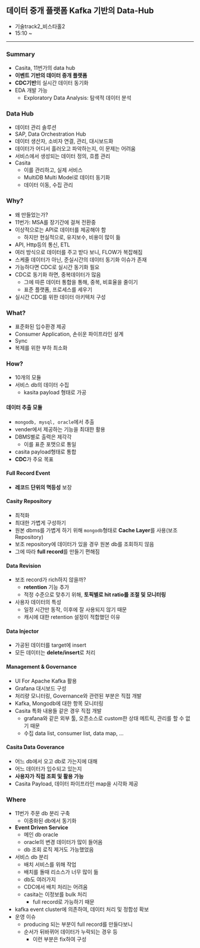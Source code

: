 ## 데이터 중개 플랫폼 Kafka 기반의 Data-Hub
- 기술track2_비스타홀2
- 15:10 ~

---

### Summary
- Casita, 11번가의 data hub
- **이벤트 기반의 데이터 중개 플랫폼**
- **CDC기반**의 실시간 데이터 동기화
- EDA 개발 가능
  - Exploratory Data Analysis: 탐색적 데이터 분석

### Data Hub
- 데이터 관리 솔루션
- SAP, Data Orchestration Hub
- 데이터 생산자, 소비자 연결, 관리, 대시보드화
- 데이터가 어디서 흘러오고 파악하는지, 이 문제는 어려움
- 서비스에서 생성되는 데이터 정의, 흐름 관리
- Casita
  - 이를 관리하고, 실제 서비스
  - MultiDB Multi Model로 데이터 동기화
  - 데이터 이동, 수집 관리

### Why?
- 왜 만들었는가?
- 11번가: MSA를 장기간에 걸쳐 전환중
- 이상적으로는 API로 데이터를 제공해야 함
  - 하지만 현실적으로, 유지보수, 비용이 많이 듦
- API, Http등의 통신, ETL
- 여러 방식으로 데이터를 주고 받다 보니, FLOW가 복잡해짐
- 스케줄 데이터가 아닌, 준실시간의 데이터 동기화 이슈가 존재
- 가능하다면 CDC로 실시간 동기화 필요
- CDC로 동기화 하면, 중복데이터가 많음
  - 그에 따른 데이터 통합을 통해, 중복, 비효율을 줄이기
  - 표준 플랫폼, 프로세스를 세우기
- 실시간 CDC를 위한 데이터 아키텍처 구성

### What?
- 표준화된 입수환경 제공
- Consumer Application, 손쉬운 파이프라인 설계
- Sync
- 복제를 위한 부하 최소화

### How?
- 10개의 모듈
- 서비스 db의 데이터 수집
  - kasita payload 형태로 가공

#### 데이터 추출 모듈
- `mongodb, mysql, oracle`에서 추출
- vender에서 제공하는 기능을 최대한 활용
- DBMS별로 출력은 제각각
  - 이를 표준 포맷으로 통일
- casita payload형태로 통합
- **CDC**가 주요 목표

#### Full Record Event
- **레코드 단위의 멱등성** 보장
#### Casity Repository
- 최적화
- 최대한 가볍게 구성하기
- 원본 dbms를 가볍게 하기 위해 `mongodb`형태로 **Cache Layer**를 사용(보조 Repository)
- 보조 repository에 데이터가 있을 경우 원본 db를 조회하지 않음
- 그에 따라 **full record**를 만들기 편해짐

#### Data Revision
- 보조 record가 rich하지 않을까?
  - **retention** 기능 추가
  - 적정 수준으로 맞추기 위해, **토픽별로 hit ratio를 조절 및 모니터링**
- 사용자 데이터의 특성
  - 일정 시간만 동작, 이후에 잘 사용되지 않기 때문
  - 캐시에 대한 retention 설정이 적합했던 이유

#### Data Injector
- 가공된 데이터를 target에 insert
- 모든 데이터는 **delete/insert**로 처리

#### Management & Governance
- UI For Apache Kafka 활용
- Grafana 대시보드 구성
- 처리량 모니터링, Governance와 관련된 부분은 직접 개발
- Kafka, Mongodb에 대한 항목 모니터링
- Casita 특화 내용들 같은 경우 직접 개발
  - grafana와 같은 외부 툴, 오픈소스로 custom한 상태 메트릭, 관리를 할 수 없기 때문
  - 수집 data list, consumer list, data map, ...

#### Casita Data Goverance
- 어느 db에서 오고 db로 가는지에 대해
- 어느 데이터가 입수되고 있는지
- **사용자가 직접 조회 및 활용 가능**
- Casita Payload, 데이터 파이프라인 map을 시각화 제공

### Where
- 11번가 주문 db 분리 구축
  - 이중화된 db에서 동기화
- **Event Driven Service**
  - 메인 db oracle
  - oracle의 변경 데이터가 많이 들어옴
  - db 조회 로직 제거도 가능했었음
- 서비스 db 분리
  - 배치 서비스를 위해 작업
  - 배치를 돌때 리소스가 너무 많이 듦
  - db도 여러가지
  - CDC에서 배치 처리는 어려움
  - casita는 이정보를 bulk 처리
    - full record로 가능하기 때문
- kafka event cluster에 의존하여, 데이터 처리 및 정합성 확보
- 운영 이슈
  - producing 되는 부분이 full record를 만들다보니
  - 순서가 뒤바뀌어 데이터가 누락되는 경우 등
    - 이런 부분은 fix하여 구성
